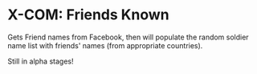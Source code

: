 X-COM: Friends Known
==========================

Gets Friend names from Facebook, then will populate the random soldier name list with friends' names (from appropriate countries).

Still in alpha stages!
